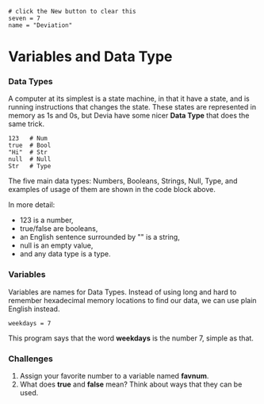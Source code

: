 ```
# click the New button to clear this
seven = 7
name = "Deviation"
```
# Variables and Data Type

### Data Types
A computer at its simplest is a state machine, in that it have a state, and is running instructions that changes the state. These states are represented in memory as 1s and 0s, but Devia have some nicer **Data Type** that does the same trick. 

```
123   # Num
true  # Bool
"Hi"  # Str
null  # Null
Str   # Type
```

The five main data types: Numbers, Booleans, Strings, Null, Type, and examples of usage of them are shown in the code block above. 

In more detail:
- 123 is a number, 
- true/false are booleans, 
- an English sentence surrounded by "" is a string, 
- null is an empty value,
- and any data type is a type.

### Variables
Variables are names for Data Types. Instead of using long and hard to remember hexadecimal memory locations to find our data, we can use plain English instead.

```
weekdays = 7
```

This program says that the word **weekdays** is the number 7, simple as that.

### Challenges
1. Assign your favorite number to a variable named **favnum**.
2. What does **true** and **false** mean? Think about ways that they can be used.
